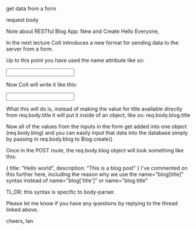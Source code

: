 get data from a form

request body

Note about RESTful Blog App: New and Create
Hello Everyone,

In the next lecture Colt introduces a new format for sending data to the server from a form.

Up to this point you have used the name attribute like so:

<input type="text" name="title"> 

Now Colt will write it like this:

<input type="text" name="blog[title]"> 

What this will do is, instead of making the value for title available directly from req.body.title it will put it inside of an object, like so: req.body.blog.title 

Now all of the values from the inputs in the form get added into one object (req.body.blog) and you can easily input that data into the database simply by passing in req.body.blog to Blog.create()

Once in the POST route, the req.body.blog object will look something like this:

{
  title: "Hello world",
  description: "This is a blog post"
}
I've commented on this further here, including the reason why we use the name="blog[title]" syntax instead of name="blog['title']" or name="blog.title" 

TL;DR: this syntax is specific to body-parser.

Please let me know if you have any questions by replying to the thread linked above.

cheers,
Ian